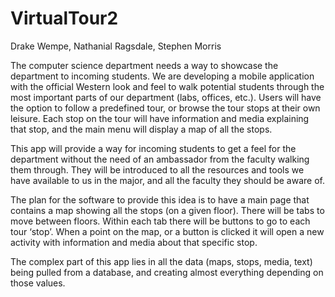# VirtualTour2

Drake Wempe, Nathanial Ragsdale, Stephen Morris

The computer science department needs a way to showcase the department to incoming students. We are developing a mobile application with the official Western look and feel to walk potential students through the most important parts of our department (labs, offices, etc.). Users will have the option to follow a predefined tour, or browse the tour stops at their own leisure. Each stop on the tour will have information and media explaining that stop, and the main menu will display a map of all the stops.

This app will provide a way for incoming students to get a feel for the department without the need of an ambassador from the faculty walking them through. They will be introduced to all the resources and tools we have available to us in the major, and all the faculty they should be aware of. 

The plan for the software to provide this idea is to have a main page that contains a map showing all the stops (on a given floor). There will be tabs to move between floors. Within each tab there will be buttons to go to each tour ‘stop’. When a point on the map, or a button is clicked it will open a new activity with information and media about that specific stop. 

The complex part of this app lies in all the data (maps, stops, media, text) being pulled from a database, and creating almost everything depending on those values. 

